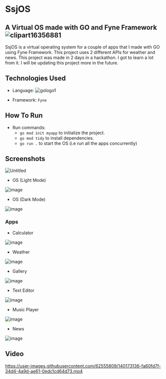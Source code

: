 # SsjOS
## A Virtual OS made with GO and Fyne Framework ![clipart16356881](https://user-images.githubusercontent.com/62555809/140176012-4ab282f4-01f6-4eb4-96c3-43ad67ddd797.png)



SsjOS is a virtual operating system for a couple of apps that I made with GO using Fyne Framework. This project uses 2 different APIs for weather and news. This project was made in 2 days in a hackathon.  I got to learn a lot from it. I will be updating this project more in the future.

## Technologies Used
 - Language: ![gologo1](https://user-images.githubusercontent.com/62555809/140175366-c6e57c8d-d331-44d4-b29a-d06b8fd8e580.png)




 - Framework: ```Fyne```

## How To Run 
- Run commands:
  -  ```go mod init myapp``` to initialize the project.
  - ```go mod tidy``` to install dependencies.
  - ```go run .``` to start the OS (i.e run all the apps concurrently)
  
## Screenshots
![Untitled](https://user-images.githubusercontent.com/62555809/192702262-c20a135d-fb9f-4028-8fe2-38fff5f4b3d4.png)


- OS (Light Mode)

![image](https://user-images.githubusercontent.com/62555809/140168837-714ef13e-0a86-4dd4-a7a3-89402f60edd5.png)

- OS (Dark Mode)

![image](https://user-images.githubusercontent.com/62555809/140168895-ea912032-7c3d-4c9b-8322-203c920e77bc.png)

### Apps

- Calculator

![image](https://user-images.githubusercontent.com/62555809/140169373-77387961-aee9-483f-b4c6-8f50ef47e34f.png)

- Weather

![image](https://user-images.githubusercontent.com/62555809/140169498-52c7e124-f381-4184-b514-4da1058c5f8a.png)

- Gallery

![image](https://user-images.githubusercontent.com/62555809/140169651-a6ab9d81-1ddd-4190-b645-b451492fe850.png)

- Text Editor

![image](https://user-images.githubusercontent.com/62555809/140169759-e3a11b03-382c-43d3-9378-ee6a751af7c0.png)

- Music Player

![image](https://user-images.githubusercontent.com/62555809/140169859-1380f87a-0407-43e8-bbe8-adf6c12b81fa.png)

- News

![image](https://user-images.githubusercontent.com/62555809/140169958-36b828c8-e3f3-4aaa-9e31-e537b86d5d41.png)

## Video

https://user-images.githubusercontent.com/62555809/140173136-fa60fd7f-34d4-4a9d-ae61-0edc1cd64d73.mp4



